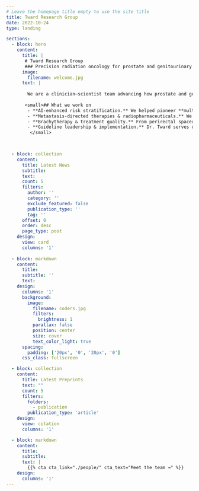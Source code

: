 ```yaml
---
# Leave the homepage title empty to use the site title
title: Tward Research Group
date: 2022-10-24
type: landing

sections:
  - block: hero
    content:
      title: |
       # Tward Research Group
       ### Precision radiation oncology for prostate and genitourinary cancers
      image:
        filename: welcome.jpg
      text: |
        
        We are a clinician–scientist team advancing how prostate and genitourinary (GU) cancers are detected, risk-stratified, and treated. Led by **Jonathan D. Tward, MD, PhD, FASTRO**—Professor of Radiation Oncology at the University of Utah and Huntsman Cancer Institute—our lab bridges AI, image-guided radiotherapy, and prospective clinical trials to deliver care that is both **more effective and less toxic**.
         
       <small>## What we work on
        - **AI-enhanced risk stratification.** We helped pioneer **multimodal deep-learning models** that integrate digital pathology with clinical features to outperform conventional   systems and define actionable thresholds within phase III NRG Oncology trials.
        - **Metastasis-directed therapies & radiopharmaceuticals.** We design and lead trials combining **SABR** with agents like **radium-223** to control oligometastatic disease while   preserving quality of life and delaying systemic therapy.
        - **Brachytherapy & treatment quality.** From perirectal spacers and customized bolus to HDR/LDR technique optimization, we focus on interventions that **maximize tumor control and   minimize side effects.**
        - **Guideline leadership & implementation.** Dr. Tward serves on **NCCN guideline panels** (prostate, bladder, penile) and resource-stratification efforts that shape standards of care globally.
         </small>


  
  - block: collection
    content:
      title: Latest News
      subtitle:
      text:
      count: 5
      filters:
        author: ''
        category: ''
        exclude_featured: false
        publication_type: ''
        tag: ''
      offset: 0
      order: desc
      page_type: post
    design:
      view: card
      columns: '1'
  
  - block: markdown
    content:
      title:
      subtitle: ''
      text:
    design:
      columns: '1'
      background:
        image: 
          filename: coders.jpg
          filters:
            brightness: 1
          parallax: false
          position: center
          size: cover
          text_color_light: true
      spacing:
        padding: ['20px', '0', '20px', '0']
      css_class: fullscreen

  - block: collection
    content:
      title: Latest Preprints
      text: ""
      count: 5
      filters:
        folders:
          - publication
        publication_type: 'article'
    design:
      view: citation
      columns: '1'

  - block: markdown
    content:
      title:
      subtitle:
      text: |
        {{% cta cta_link="./people/" cta_text="Meet the team →" %}}
    design:
      columns: '1'
---
```


